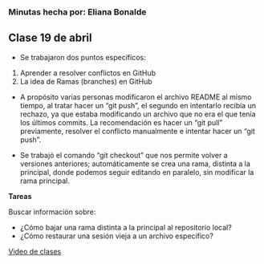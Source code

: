 ### Minutas hecha por: Eliana Bonalde 

## Clase 19 de abril

- Se trabajaron dos puntos específicos:
1. Aprender a resolver conflictos en GitHub
2. La idea de Ramas (branches) en GitHub
 

- A propósito varias personas modificaron el archivo README al mismo tiempo, al tratar hacer un “git push”, el segundo en intentarlo recibía un rechazo, ya que estaba modificando un archivo que no era el que tenía los últimos commits. La recomendación es hacer un “git pull” previamente, resolver el conflicto manualmente e intentar hacer un “git push”. 

- Se trabajó el comando “git checkout” que nos permite volver a versiones anteriores; automáticamente se crea una rama, distinta a la principal, donde podemos seguir editando en paralelo, sin modificar la rama principal. 

**Tareas**

Buscar información sobre:
- ¿Cómo bajar una rama distinta a la principal al repositorio local? 
- ¿Cómo restaurar una sesión vieja a un archivo específico?



[Video de clases](https://drive.google.com/drive/folders/1pfBb_faovtJmmQd_eoDVx_i2ETpx-kvs)
